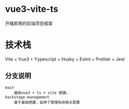 # vue3-vite-ts
开箱即用的前端项目框架

# 技术栈
Vite + Vue3 + Yypescript + Husky + Eslint + Prettier + Jest

## 分支说明
    main 
        基础vue3 + ts + vite 搭建。
    backstage-management 
        基于基础搭建，延伸了管理系统相关配置